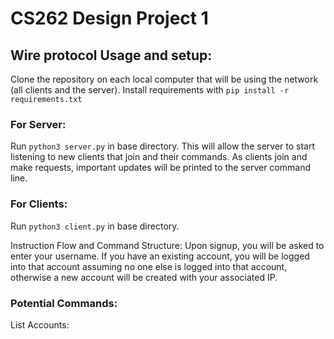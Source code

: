 # CS262 Design Project 1

## Wire protocol Usage and setup: 

Clone the repository on each local computer that will be using the network (all clients and the server). 
Install requirements with ``pip install -r requirements.txt``

### For Server:
Run ``python3 server.py`` in base directory. This will allow the server to start listening to new clients that join and their commands. As clients join and make requests, important updates will be printed to the server command line. 

### For Clients:
 Run ``python3 client.py`` in base directory. 

Instruction Flow and Command Structure:
Upon signup, you will be asked to enter your username. If you have an existing account, you will be logged into that account assuming no one else is logged into that account, otherwise a new account will be created with your associated IP. 

### Potential Commands:
List Accounts:





